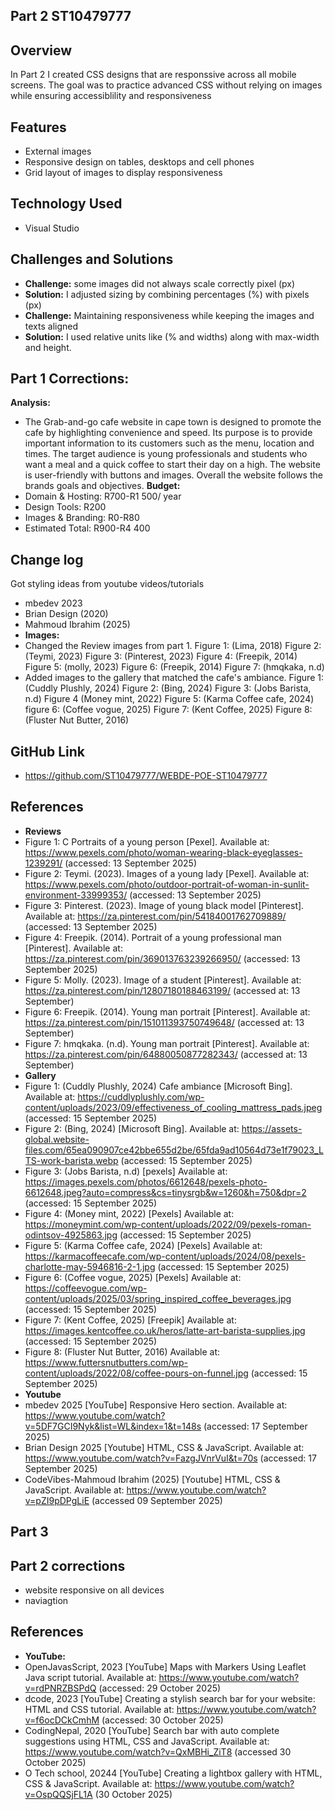 ## Part 2 ST10479777
## Overview
In Part 2 I created CSS designs that are responssive across all mobile screens. The goal was to practice advanced CSS without relying on images while ensuring accessiblility and responsiveness
## Features
- External images
- Responsive design on tables, desktops and cell phones
- Grid layout of images to display responsiveness
## Technology Used
- Visual Studio
## Challenges and Solutions
- **Challenge:** some images did not always scale correctly pixel (px)
- **Solution:** I adjusted sizing by combining percentages (%) with pixels (px)
- **Challenge:** Maintaining responsiveness while keeping the images and texts aligned
- **Solution:** I used relative units like (% and widths) along with max-width and height.
## Part 1 Corrections:
**Analysis:** 
- The Grab-and-go cafe website in cape town is designed to promote the cafe by highlighting convenience and speed. Its purpose is to provide important information to its customers such as the menu, location and times. The target audience is young professionals and students who want a meal and a quick coffee to start their day on a high. The website is user-friendly with buttons and images. Overall the website follows the brands goals and objectives.
**Budget:**
- Domain & Hosting: R700-R1 500/ year
- Design Tools: R200
- Images & Branding: R0-R80
- Estimated Total: R900-R4 400
## Change log
Got styling ideas from youtube videos/tutorials 
- mbedev 2023
- Brian Design (2020)
- Mahmoud Ibrahim (2025)
- **Images:** 
- Changed the Review images from part 1. Figure 1: (Lima, 2018) Figure 2: (Teymi, 2023) Figure 3: (Pinterest, 2023) Figure 4: (Freepik, 2014) Figure 5: (molly, 2023) Figure 6: (Freepik, 2014) Figure 7: (hmqkaka, n.d)
- Added images to the gallery that matched the cafe's ambiance. Figure 1: (Cuddly Plushly, 2024) Figure 2: (Bing, 2024) Figure 3: (Jobs Barista,  n.d) Figure 4 (Money mint, 2022) Figure 5: (Karma Coffee cafe, 2024) figure 6: (Coffee vogue, 2025) Figure 7: (Kent Coffee, 2025) Figure 8: (Fluster Nut Butter, 2016)
## GitHub Link
- https://github.com/ST10479777/WEBDE-POE-ST10479777
## References 
- **Reviews** 
- Figure 1: C Portraits of a young person [Pexel]. Available at: https://www.pexels.com/photo/woman-wearing-black-eyeglasses-1239291/ (accessed: 13 September 2025)
- Figure 2: Teymi. (2023). Images of a young lady [Pexel]. Available at: https://www.pexels.com/photo/outdoor-portrait-of-woman-in-sunlit-environment-33999353/ (accessed: 13 September 2025)
- Figure 3: Pinterest. (2023). Image of young black model [Pinterest]. Available at: https://za.pinterest.com/pin/54184001762709889/ (accessed: 13 September 2025)
- Figure 4: Freepik. (2014). Portrait of a young professional man [Pinterest]. Available at: https://za.pinterest.com/pin/369013763239266950/ (accessed: 13 September 2025)
- Figure 5: Molly. (2023). Image of a student [Pinterest]. Available at: https://za.pinterest.com/pin/12807180188463199/ (accessed at: 13 September)
- Figure 6: Freepik. (2014). Young man portrait [Pinterest]. Available at: https://za.pinterest.com/pin/151011393750749648/ (accessed at: 13 September)
- Figure 7: hmqkaka. (n.d). Young man portrait [Pinterest]. Available at: https://za.pinterest.com/pin/64880050877282343/ (accessed at: 13 September)
- **Gallery**
- Figure 1: (Cuddly Plushly, 2024) Cafe ambiance [Microsoft Bing]. Available at: https://cuddlyplushly.com/wp-content/uploads/2023/09/effectiveness_of_cooling_mattress_pads.jpeg (accessed: 15 September 2025)
-  Figure 2: (Bing, 2024) [Microsoft Bing].  Available at: https://assets-global.website-files.com/65ea090907ce42bbe655d2be/65fda9ad10564d73e1f79023_LTS-work-barista.webp (accessed: 15 September 2025)
-  Figure 3: (Jobs Barista,  n.d) [pexels]  Available at: https://images.pexels.com/photos/6612648/pexels-photo-6612648.jpeg?auto=compress&cs=tinysrgb&w=1260&h=750&dpr=2 (accessed: 15 September 2025)
-  Figure 4: (Money mint, 2022) [Pexels]  Available at: https://moneymint.com/wp-content/uploads/2022/09/pexels-roman-odintsov-4925863.jpg (accessed: 15 September 2025)
-  Figure 5: (Karma Coffee cafe, 2024) [Pexels]  Available at: https://karmacoffeecafe.com/wp-content/uploads/2024/08/pexels-charlotte-may-5946816-2-1.jpg (accessed: 15 September 2025)
-  Figure 6: (Coffee vogue, 2025) [Pexels]  Available at: https://coffeevogue.com/wp-content/uploads/2025/03/spring_inspired_coffee_beverages.jpg (accessed: 15 September 2025)
-  Figure 7: (Kent Coffee, 2025) [Freepik] Available at: https://images.kentcoffee.co.uk/heros/latte-art-barista-supplies.jpg (accessed: 15 September 2025)
-  Figure 8:  (Fluster Nut Butter, 2016)  Available at: https://www.futtersnutbutters.com/wp-content/uploads/2022/08/coffee-pours-on-funnel.jpg (accessed: 15 September 2025)
- **Youtube**
- mbedev 2025 [YouTube] Responsive Hero section.  Available at: https://www.youtube.com/watch?v=5DF7GCI9Nyk&list=WL&index=1&t=148s (accessed: 17 September 2025)
- Brian Design 2025 [Youtube] HTML, CSS & JavaScript. Available at: https://www.youtube.com/watch?v=FazgJVnrVuI&t=70s (accessed: 17 September 2025)
- CodeVibes-Mahmoud Ibrahim (2025) [Youtube] HTML, CSS & JavaScript.  Available at: https://www.youtube.com/watch?v=pZI9pDPgLiE (accessed 09 September 2025)

## Part 3
## Part 2 corrections
- website responsive on all devices
- naviagtion
## References
- **YouTube:**
- OpenJavasScript, 2023 [YouTube] Maps with Markers Using Leaflet Java script tutorial. Available at: https://www.youtube.com/watch?v=rdPNRZBSPdQ (accessed: 29 October 2025)
- dcode, 2023 [YouTube] Creating a stylish search bar for your website: HTML and CSS tutorial. Available at: https://www.youtube.com/watch?v=f6ocDCkCmhM (accessed: 30 October 2025)
- CodingNepal, 2020 [YouTube] Search bar with auto complete suggestions using HTML, CSS and JavaScript. Available at: https://www.youtube.com/watch?v=QxMBHi_ZiT8 (accessed 30 October 2025)
- O Tech school, 20244 [YouTube] Creating a lightbox gallery with HTML, CSS & JavaScript. Available at: https://www.youtube.com/watch?v=OspQQSjFL1A (30 October 2025)
